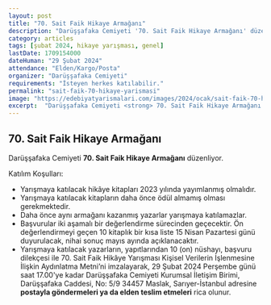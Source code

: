 ```yaml
---
layout: post
title: "70. Sait Faik Hikaye Armağanı"
description: "Darüşşafaka Cemiyeti '70. Sait Faik Hikaye Armağanı' düzenliyor."
category: articles
tags: [şubat 2024, hikaye yarışması, genel]
lastDate: 1709154000
dateHuman: "29 Şubat 2024"
attendance: "Elden/Kargo/Posta"
organizer: "Darüşşafaka Cemiyeti"
requirements: "İsteyen herkes katılabilir."
permalink: "sait-faik-70-hikaye-yarismasi"
image: "https://edebiyatyarismalari.com/images/2024/ocak/sait-faik-70-hikaye-yarismasi.jpg"
excerpt:  "Darüşşafaka Cemiyeti <strong> 70. Sait Faik Hikaye Armağanı </strong> düzenliyor."
---
```


## 70. Sait Faik Hikaye Armağanı
Darüşşafaka Cemiyeti **70. Sait Faik Hikaye Armağanı** düzenliyor.  

Katılım Koşulları:
- Yarışmaya katılacak hikâye kitapları 2023 yılında yayımlanmış olmalıdır.
- Yarışmaya katılacak kitapların daha önce ödül almamış olması gerekmektedir.
- Daha önce aynı armağanı kazanmış yazarlar yarışmaya katılamazlar.
- Başvurular iki aşamalı bir değerlendirme sürecinden geçecektir. Ön değerlendirmeyi geçen 10 kitaplık bir kısa liste 15 Nisan Pazartesi günü duyurulacak, nihai sonuç mayıs ayında açıklanacaktır.
- Yarışmaya katılacak yazarların, yapıtlarından 10 (on) nüshayı, başvuru dilekçesi ile 70. Sait Faik Hikâye Yarışması Kişisel Verilerin İşlenmesine İlişkin Aydınlatma Metni’ni imzalayarak, 29 Şubat 2024 Perşembe günü saat 17.00'ye kadar Darüşşafaka Cemiyeti Kurumsal İletişim Birimi, Darüşşafaka Caddesi, No: 5/9 34457 Maslak, Sarıyer-İstanbul adresine **postayla göndermeleri ya da elden teslim etmeleri** rica olunur.